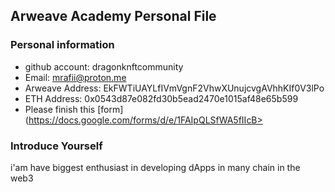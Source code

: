 ## Arweave Academy Personal File
### Personal information
- github account: dragonknftcommunity
- Email: mrafii@proton.me
- Arweave Address: EkFWTiUAYLfIVmVgnF2VhwXUnujcvgAVhhKIf0V3lPo
- ETH Address: 0x0543d87e082fd30b5ead2470e1015af48e65b599
- Please finish this [form](https://docs.google.com/forms/d/e/1FAIpQLSfWA5fIIcB>
### Introduce Yourself
 i'am have biggest enthusiast in developing dApps in many chain in the web3
